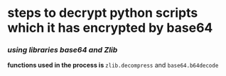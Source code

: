 <h1>steps to decrypt python scripts which it has encrypted by base64 </h1>
<h3><i>using libraries base64 and Zlib</i></h3> 
<b>functions used in the process is </b><code>zlib.decompress</code> and <code>base64.b64decode<code>
